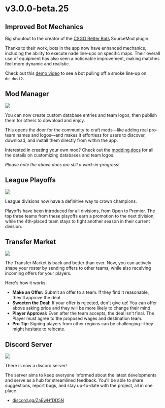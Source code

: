 # v3.0.0-beta.25

## Improved Bot Mechanics

Big shoutout to the creator of the [CSGO Better Bots](https://github.com/manicogaming/CSGOBetterBots) SourceMod plugin.

Thanks to their work, bots in the app now have enhanced mechanics, including the ability to execute nade line-ups on specific maps. Their overall use of equipment has also seen a noticeable improvement, making matches feel more dynamic and realistic.

Check out this [demo video](https://imgur.com/a/liga-esports-manager-cs-go-better-bots-demo-dvoJIgY) to see a bot pulling off a smoke line-up on `de_dust2`.

## Mod Manager

![](resources://markdown/whats-new/mod-manager.png)

You can now create custom database entries and team logos, then publish them for others to download and enjoy.

This opens the door for the community to craft mods—like adding real pro-team names and logos—and makes it effortless for users to discover, download, and install them directly from within the app.

Interested in creating your own mod? Check out the [modding docs](https://github.com/playliga/application/wiki/Modding) for all the details on customizing databases and team logos.

_Please note the above docs are still a work-in-progress!_

## League Playoffs

![](resources://markdown/whats-new/playoffs.png)

League divisions now have a definitive way to crown champions.

Playoffs have been introduced for all divisions, from Open to Premier. The top three teams from these playoffs earn a promotion to the next division, while the 4th-placed team stays to fight another season in their current division.

## Transfer Market

![](resources://markdown/whats-new/offer.png)

The Transfer Market is back and better than ever. Now, you can actively shape your roster by sending offers to other teams, while also receiving incoming offers for your players.

Here's how it works:

- **Make an Offer:** Submit an offer to a team. If they find it reasonable, they'll approve the deal.
- **Sweeten the Deal:** If your offer is rejected, don't give up! You can offer above asking price and they will be more likely to change their mind.
- **Player Approval:** Even after the team accepts, the deal isn't final. The Player must agree to the proposed wages and destination team.
- **Pro Tip:** Signing players from other regions can be challenging—they might hesitate to relocate.

## Discord Server

![](resources://markdown/whats-new/discord.png)

There is now a discord server!

The server aims to keep everyone informed about the latest developments and serve as a hub for streamlined feedback. You'll be able to share suggestions, report bugs, and stay up-to-date with the project, all in one place.

- [discord.gg/ZaEwHfDD5N](https://discord.gg/ZaEwHfDD5N)
